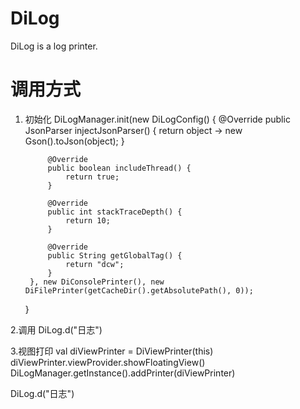 # DiLog
DiLog is a log printer.

# 调用方式
1. 初始化
 DiLogManager.init(new DiLogConfig() {
            @Override
            public JsonParser injectJsonParser() {
                return object -> new Gson().toJson(object);
            }

            @Override
            public boolean includeThread() {
                return true;
            }

            @Override
            public int stackTraceDepth() {
                return 10;
            }

            @Override
            public String getGlobalTag() {
                return "dcw";
            }
        }, new DiConsolePrinter(), new DiFilePrinter(getCacheDir().getAbsolutePath(), 0));

    }

2.调用
 DiLog.d("日志")

3.视图打印
 val diViewPrinter = DiViewPrinter(this)
 diViewPrinter.viewProvider.showFloatingView()
 DiLogManager.getInstance().addPrinter(diViewPrinter)
        
 DiLog.d("日志")
